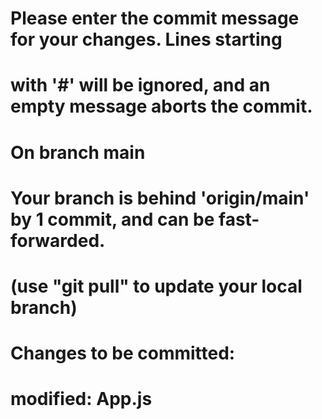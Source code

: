 # Please enter the commit message for your changes. Lines starting
# with '#' will be ignored, and an empty message aborts the commit.
#
# On branch main
# Your branch is behind 'origin/main' by 1 commit, and can be fast-forwarded.
#   (use "git pull" to update your local branch)
#
# Changes to be committed:
#	modified:   App.js
#
